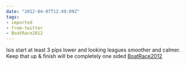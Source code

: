 ```yaml
---
date: "2012-04-07T12:49:09Z"
tags:
- imported
- from-twitter
- BoatRace2012
---
```

Isis start at least 3 pips lower and looking leagues smoother and calmer. Keep that up & finish will be completely one sided [BoatRace2012](/tags/boatrace2012)
